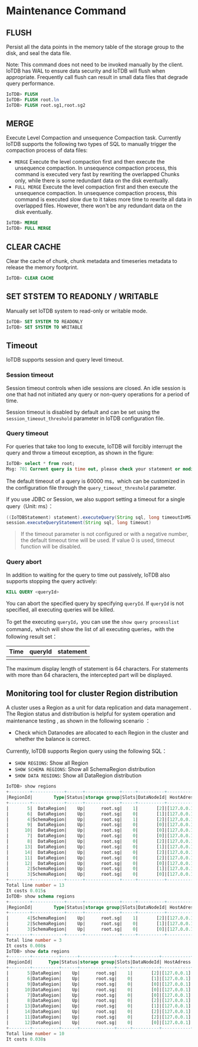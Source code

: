 <!--

    Licensed to the Apache Software Foundation (ASF) under one
    or more contributor license agreements.  See the NOTICE file
    distributed with this work for additional information
    regarding copyright ownership.  The ASF licenses this file
    to you under the Apache License, Version 2.0 (the
    "License"); you may not use this file except in compliance
    with the License.  You may obtain a copy of the License at
    
        http://www.apache.org/licenses/LICENSE-2.0
    
    Unless required by applicable law or agreed to in writing,
    software distributed under the License is distributed on an
    "AS IS" BASIS, WITHOUT WARRANTIES OR CONDITIONS OF ANY
    KIND, either express or implied.  See the License for the
    specific language governing permissions and limitations
    under the License.

-->

# Maintenance Command
## FLUSH

Persist all the data points in the memory table of the storage group to the disk, and seal the data file.

Note: This command does not need to be invoked manually by the client. IoTDB has WAL to ensure data security
and IoTDB will flush when appropriate.
Frequently call flush can result in small data files that degrade query performance.

```sql
IoTDB> FLUSH 
IoTDB> FLUSH root.ln
IoTDB> FLUSH root.sg1,root.sg2
```

## MERGE

Execute Level Compaction and unsequence Compaction task. Currently IoTDB supports the following two types of SQL to manually trigger the compaction process of data files:

* `MERGE` Execute the level compaction first and then execute the unsequence compaction. In unsequence compaction process, this command is executed very fast by rewriting the overlapped Chunks only, while there is some redundant data on the disk eventually.
* `FULL MERGE` Execute the level compaction first and then execute the unsequence compaction. In unsequence compaction process, this command is executed slow due to it takes more time to rewrite all data in overlapped files. However, there won't be any redundant data on the disk eventually.

```sql
IoTDB> MERGE
IoTDB> FULL MERGE
```

## CLEAR CACHE

Clear the cache of chunk, chunk metadata and timeseries metadata to release the memory footprint.

```sql
IoTDB> CLEAR CACHE
```


## SET STSTEM TO READONLY / WRITABLE

Manually set IoTDB system to read-only or writable mode.

```sql
IoTDB> SET SYSTEM TO READONLY
IoTDB> SET SYSTEM TO WRITABLE
```


## Timeout

IoTDB supports session and query level timeout.

### Session timeout

Session timeout controls when idle sessions are closed. An idle session is one that had not initiated any query or non-query operations for a period of time.

Session timeout is disabled by default and can be set using the `session_timeout_threshold` parameter in IoTDB configuration file.

### Query timeout

For queries that take too long to execute, IoTDB will forcibly interrupt the query and throw a timeout exception, as shown in the figure: 

```sql
IoTDB> select * from root;
Msg: 701 Current query is time out, please check your statement or modify timeout parameter.
```

The default timeout of a query is 60000 ms，which can be customized in the configuration file through the `query_timeout_threshold` parameter.

If you use JDBC or Session, we also support setting a timeout for a single query（Unit: ms）：

```java
((IoTDBStatement) statement).executeQuery(String sql, long timeoutInMS)
session.executeQueryStatement(String sql, long timeout)
```


> If the timeout parameter is not configured or with a negative number, the default timeout time will be used. 
> If value 0 is used, timeout function will be disabled.

### Query abort

In addition to waiting for the query to time out passively, IoTDB also supports stopping the query actively:

```sql
KILL QUERY <queryId>
```

You can abort the specified query by specifying `queryId`. If `queryId` is not specified, all executing queries will be killed.

To get the executing `queryId`，you can use the `show query processlist` command，which will show the list of all executing queries，with the following result set：

| Time | queryId | statement |
| ---- | ------- | --------- |
|      |         |           |

The maximum display length of statement is 64 characters. For statements with more than 64 characters, the intercepted part will be displayed.



## Monitoring tool for cluster Region distribution

A cluster uses a Region as a unit for data replication and data management . The Region status and distribution is helpful for system operation and maintenance testing , as shown in the following scenario ：

-  Check which Datanodes are allocated to each Region in the cluster and whether the balance is correct.

Currently, IoTDB supports Region query using the following SQL：

- `SHOW REGIONS`: Show all Region
- `SHOW SCHEMA REGIONS`: Show all SchemaRegion distribution
- `SHOW DATA REGIONS`: Show all DataRegion distribution

```sql
IoTDB> show regions
+--------+------------+------+-------------+-----+----------+-----------+------+
|RegionId|        Type|Status|storage group|Slots|DataNodeId| HostAdress|  Port|
+--------+------------+------+-------------+-----+----------+-----------+------+
|       5|  DataRegion|    Up|      root.sg|    1|       [2]|[127.0.0.1]|[6671]|
|       6|  DataRegion|    Up|      root.sg|    0|       [1]|[127.0.0.1]|[6669]|
|       4|SchemaRegion|    Up|      root.sg|    1|       [2]|[127.0.0.1]|[6671]|
|       9|  DataRegion|    Up|      root.sg|    0|       [0]|[127.0.0.1]|[6667]|
|      10|  DataRegion|    Up|      root.sg|    0|       [0]|[127.0.0.1]|[6667]|
|       7|  DataRegion|    Up|      root.sg|    0|       [0]|[127.0.0.1]|[6667]|
|       8|  DataRegion|    Up|      root.sg|    0|       [2]|[127.0.0.1]|[6671]|
|      13|  DataRegion|    Up|      root.sg|    0|       [1]|[127.0.0.1]|[6669]|
|      14|  DataRegion|    Up|      root.sg|    0|       [2]|[127.0.0.1]|[6671]|
|      11|  DataRegion|    Up|      root.sg|    0|       [2]|[127.0.0.1]|[6671]|
|      12|  DataRegion|    Up|      root.sg|    0|       [0]|[127.0.0.1]|[6667]|
|       2|SchemaRegion|    Up|      root.sg|    0|       [1]|[127.0.0.1]|[6669]|
|       3|SchemaRegion|    Up|      root.sg|    0|       [0]|[127.0.0.1]|[6667]|
+--------+------------+------+-------------+-----+----------+-----------+------+
Total line number = 13
It costs 0.015s
IoTDB> show schema regions
+--------+------------+------+-------------+-----+----------+-----------+------+
|RegionId|        Type|Status|storage group|Slots|DataNodeId| HostAdress|  Port|
+--------+------------+------+-------------+-----+----------+-----------+------+
|       4|SchemaRegion|    Up|      root.sg|    1|       [2]|[127.0.0.1]|[6671]|
|       2|SchemaRegion|    Up|      root.sg|    0|       [1]|[127.0.0.1]|[6669]|
|       3|SchemaRegion|    Up|      root.sg|    0|       [0]|[127.0.0.1]|[6667]|
+--------+------------+------+-------------+-----+----------+-----------+------+
Total line number = 3
It costs 0.008s
IoTDB> show data regions
+--------+----------+------+-------------+-----+----------+-----------+------+
|RegionId|      Type|Status|storage group|Slots|DataNodeId| HostAdress|  Port|
+--------+----------+------+-------------+-----+----------+-----------+------+
|       5|DataRegion|    Up|      root.sg|    1|       [2]|[127.0.0.1]|[6671]|
|       6|DataRegion|    Up|      root.sg|    0|       [1]|[127.0.0.1]|[6669]|
|       9|DataRegion|    Up|      root.sg|    0|       [0]|[127.0.0.1]|[6667]|
|      10|DataRegion|    Up|      root.sg|    0|       [0]|[127.0.0.1]|[6667]|
|       7|DataRegion|    Up|      root.sg|    0|       [0]|[127.0.0.1]|[6667]|
|       8|DataRegion|    Up|      root.sg|    0|       [2]|[127.0.0.1]|[6671]|
|      13|DataRegion|    Up|      root.sg|    0|       [1]|[127.0.0.1]|[6669]|
|      14|DataRegion|    Up|      root.sg|    0|       [2]|[127.0.0.1]|[6671]|
|      11|DataRegion|    Up|      root.sg|    0|       [2]|[127.0.0.1]|[6671]|
|      12|DataRegion|    Up|      root.sg|    0|       [0]|[127.0.0.1]|[6667]|
+--------+----------+------+-------------+-----+----------+-----------+------+
Total line number = 10
It costs 0.038s
```

